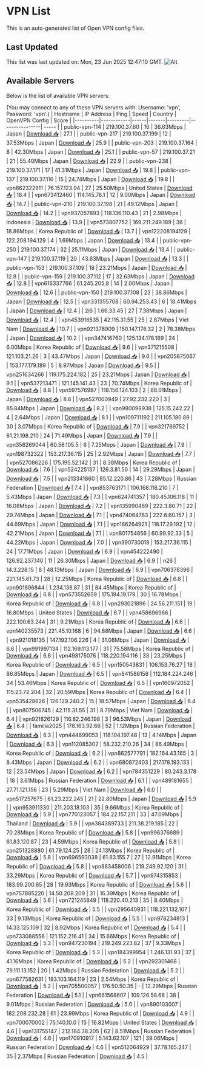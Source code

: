 # VPN List

This is an auto-generated list of Open VPN config files.

## Last Updated

This list was last updated on: Mon, 23 Jun 2025 12:47:10 GMT.
![Alt](https://repobeats.axiom.co/api/embed/186b98318ef1479477931607c1ad7d823f12451f.svg "Repobeats analytics image")

## Available Servers

Below is the list of available VPN servers:

(You may connect to any of these VPN servers with: Username: 'vpn', Password: 'vpn'.)
| Hostname | IP Address | Ping | Speed | Country | OpenVPN Config | Score |
|----------|------------|------|-------|---------|----------------| ----- |
| public-vpn-114 | 219.100.37.60 | 16 | 36.63Mbps | Japan | [Download 📥](./configs/server_0_JP.ovpn) | 27.1 |
| public-vpn-217 | 219.100.37.199 | 12 | 37.53Mbps | Japan | [Download 📥](./configs/server_1_JP.ovpn) | 25.9 |
| public-vpn-203 | 219.100.37.164 | 8 | 42.30Mbps | Japan | [Download 📥](./configs/server_2_JP.ovpn) | 25.1 |
| public-vpn-57 | 219.100.37.21 | 21 | 55.40Mbps | Japan | [Download 📥](./configs/server_3_JP.ovpn) | 22.9 |
| public-vpn-238 | 219.100.37.171 | 17 | 41.31Mbps | Japan | [Download 📥](./configs/server_4_JP.ovpn) | 19.8 |
| public-vpn-137 | 219.100.37.116 | 15 | 24.74Mbps | Japan | [Download 📥](./configs/server_5_JP.ovpn) | 19.8 |
| vpn862322911 | 76.157.123.94 | 27 | 25.50Mbps | United States | [Download 📥](./configs/server_6_US.ovpn) | 16.4 |
| vpn673412460 | 114.145.78.1 | 12 | 9.00Mbps | Japan | [Download 📥](./configs/server_7_JP.ovpn) | 14.7 |
| public-vpn-210 | 219.100.37.198 | 21 | 49.12Mbps | Japan | [Download 📥](./configs/server_8_JP.ovpn) | 14.2 |
| vpn937057893 | 118.136.110.43 | 21 | 2.98Mbps | Indonesia | [Download 📥](./configs/server_9_ID.ovpn) | 13.9 |
| vpn573807752 | 169.211.249.189 | 36 | 18.86Mbps | Korea Republic of | [Download 📥](./configs/server_10_KR.ovpn) | 13.7 |
| vpn122208194129 | 122.208.194.129 | 4 | 1.69Mbps | Japan | [Download 📥](./configs/server_11_JP.ovpn) | 13.4 |
| public-vpn-250 | 219.100.37.174 | 32 | 25.11Mbps | Japan | [Download 📥](./configs/server_12_JP.ovpn) | 13.4 |
| public-vpn-147 | 219.100.37.119 | 20 | 43.63Mbps | Japan | [Download 📥](./configs/server_13_JP.ovpn) | 13.3 |
| public-vpn-153 | 219.100.37.109 | 18 | 23.21Mbps | Japan | [Download 📥](./configs/server_14_JP.ovpn) | 12.8 |
| public-vpn-159 | 219.100.37.112 | 17 | 32.63Mbps | Japan | [Download 📥](./configs/server_15_JP.ovpn) | 12.8 |
| vpn616337766 | 61.245.205.8 | 14 | 2.00Mbps | Japan | [Download 📥](./configs/server_16_JP.ovpn) | 12.6 |
| public-vpn-150 | 219.100.37.108 | 23 | 38.86Mbps | Japan | [Download 📥](./configs/server_17_JP.ovpn) | 12.5 |
| vpn331355708 | 60.94.253.43 | 6 | 18.41Mbps | Japan | [Download 📥](./configs/server_18_JP.ovpn) | 12.4 |
| 2i6 | 1.66.33.45 | 27 | 7.38Mbps | Japan | [Download 📥](./configs/server_19_JP.ovpn) | 12.4 |
| vpn453916535 | 42.115.31.55 | 25 | 2.67Mbps | Viet Nam | [Download 📥](./configs/server_20_VN.ovpn) | 10.7 |
| vpn921378909 | 150.147.176.32 | 2 | 78.38Mbps | Japan | [Download 📥](./configs/server_21_JP.ovpn) | 10.2 |
| vpn347416760 | 125.134.178.169 | 24 | 6.00Mbps | Korea Republic of | [Download 📥](./configs/server_22_KR.ovpn) | 9.6 |
| vpn371215508 | 121.103.21.26 | 3 | 43.47Mbps | Japan | [Download 📥](./configs/server_23_JP.ovpn) | 9.6 |
| vpn205875067 | 153.177.179.189 | 5 | 8.97Mbps | Japan | [Download 📥](./configs/server_24_JP.ovpn) | 9.5 |
| vpn251634266 | 119.175.224.182 | 25 | 23.21Mbps | Japan | [Download 📥](./configs/server_25_JP.ovpn) | 9.1 |
| vpn537213471 | 121.145.141.43 | 23 | 70.74Mbps | Korea Republic of | [Download 📥](./configs/server_26_KR.ovpn) | 8.8 |
| vpn597576987 | 118.156.124.103 | 2 | 88.01Mbps | Japan | [Download 📥](./configs/server_27_JP.ovpn) | 8.6 |
| vpn527000949 | 27.92.232.220 | 3 | 85.84Mbps | Japan | [Download 📥](./configs/server_28_JP.ovpn) | 8.2 |
| vpn980098938 | 125.15.242.22 | 4 | 2.64Mbps | Japan | [Download 📥](./configs/server_29_JP.ovpn) | 8.1 |
| vpn109711192 | 211.105.180.89 | 30 | 3.07Mbps | Korea Republic of | [Download 📥](./configs/server_30_KR.ovpn) | 7.9 |
| vpn321769752 | 61.21.198.210 | 24 | 71.49Mbps | Japan | [Download 📥](./configs/server_31_JP.ovpn) | 7.9 |
| vpn356269044 | 60.56.105.5 | 6 | 7.25Mbps | Japan | [Download 📥](./configs/server_32_JP.ovpn) | 7.9 |
| vpn198732322 | 153.217.36.115 | 25 | 2.92Mbps | Japan | [Download 📥](./configs/server_33_JP.ovpn) | 7.7 |
| vpn527086226 | 175.195.52.142 | 31 | 8.38Mbps | Korea Republic of | [Download 📥](./configs/server_34_KR.ovpn) | 7.6 |
| vpn524225137 | 126.3.81.50 | 14 | 29.29Mbps | Japan | [Download 📥](./configs/server_35_JP.ovpn) | 7.5 |
| vpn213341860 | 85.12.220.86 | 43 | 7.28Mbps | Russian Federation | [Download 📥](./configs/server_36_RU.ovpn) | 7.4 |
| vpn853763171 | 106.168.118.210 | 7 | 5.43Mbps | Japan | [Download 📥](./configs/server_37_JP.ovpn) | 7.3 |
| vpn624741357 | 180.45.106.118 | 11 | 16.08Mbps | Japan | [Download 📥](./configs/server_38_JP.ovpn) | 7.2 |
| vpn135990469 | 222.3.80.71 | 22 | 29.74Mbps | Japan | [Download 📥](./configs/server_39_JP.ovpn) | 7.1 |
| vpn474064783 | 222.6.60.157 | 3 | 44.69Mbps | Japan | [Download 📥](./configs/server_40_JP.ovpn) | 7.1 |
| vpn186264921 | 118.17.29.192 | 12 | 42.21Mbps | Japan | [Download 📥](./configs/server_41_JP.ovpn) | 7.1 |
| vpn801754856 | 60.99.92.33 | 5 | 44.22Mbps | Japan | [Download 📥](./configs/server_42_JP.ovpn) | 7.0 |
| vpn390730018 | 153.217.36.115 | 24 | 17.71Mbps | Japan | [Download 📥](./configs/server_43_JP.ovpn) | 6.9 |
| vpn454222490 | 126.92.237.140 | 11 | 26.30Mbps | Japan | [Download 📥](./configs/server_44_JP.ovpn) | 6.9 |
| n26 | 14.3.228.15 | 8 | 48.13Mbps | Japan | [Download 📥](./configs/server_45_JP.ovpn) | 6.9 |
| vpn706378396 | 221.145.61.73 | 28 | 12.25Mbps | Korea Republic of | [Download 📥](./configs/server_46_KR.ovpn) | 6.8 |
| vpn901896844 | 1.234.138.87 | 31 | 84.45Mbps | Korea Republic of | [Download 📥](./configs/server_47_KR.ovpn) | 6.8 |
| vpn573552659 | 175.194.19.179 | 30 | 16.78Mbps | Korea Republic of | [Download 📥](./configs/server_48_KR.ovpn) | 6.8 |
| vpn293021896 | 24.56.211.151 | 19 | 16.80Mbps | United States | [Download 📥](./configs/server_49_US.ovpn) | 6.7 |
| vpn458696966 | 222.100.63.244 | 31 | 9.21Mbps | Korea Republic of | [Download 📥](./configs/server_50_KR.ovpn) | 6.6 |
| vpn140235573 | 221.45.10.168 | 6 | 94.88Mbps | Japan | [Download 📥](./configs/server_51_JP.ovpn) | 6.6 |
| vpn921018135 | 147.192.106.226 | 4 | 31.08Mbps | Japan | [Download 📥](./configs/server_52_JP.ovpn) | 6.6 |
| vpn991997134 | 112.169.113.177 | 31 | 75.58Mbps | Korea Republic of | [Download 📥](./configs/server_53_KR.ovpn) | 6.6 |
| vpn498175076 | 118.220.194.116 | 33 | 23.25Mbps | Korea Republic of | [Download 📥](./configs/server_54_KR.ovpn) | 6.5 |
| vpn150543831 | 106.153.76.27 | 18 | 86.85Mbps | Japan | [Download 📥](./configs/server_55_JP.ovpn) | 6.5 |
| vpn841586158 | 112.184.224.246 | 34 | 53.46Mbps | Korea Republic of | [Download 📥](./configs/server_56_KR.ovpn) | 6.5 |
| vpn160972052 | 115.23.72.204 | 32 | 20.59Mbps | Korea Republic of | [Download 📥](./configs/server_57_KR.ovpn) | 6.4 |
| vpn535428626 | 126.129.240.2 | 15 | 18.57Mbps | Japan | [Download 📥](./configs/server_58_JP.ovpn) | 6.4 |
| vpn807506745 | 42.115.31.55 | 31 | 8.79Mbps | Viet Nam | [Download 📥](./configs/server_59_VN.ovpn) | 6.4 |
| vpn921826129 | 116.82.246.198 | 3 | 96.53Mbps | Japan | [Download 📥](./configs/server_60_JP.ovpn) | 6.4 |
| familia2025 | 178.163.92.66 | 52 | 1.12Mbps | Russian Federation | [Download 📥](./configs/server_61_RU.ovpn) | 6.3 |
| vpn444699053 | 118.104.197.48 | 13 | 4.14Mbps | Japan | [Download 📥](./configs/server_62_JP.ovpn) | 6.3 |
| vpn112085302 | 58.232.210.26 | 34 | 86.49Mbps | Korea Republic of | [Download 📥](./configs/server_63_KR.ovpn) | 6.2 |
| vpn862577791 | 182.164.43.165 | 3 | 8.43Mbps | Japan | [Download 📥](./configs/server_64_JP.ovpn) | 6.2 |
| vpn680872403 | 217.178.193.133 | 12 | 23.54Mbps | Japan | [Download 📥](./configs/server_65_JP.ovpn) | 6.2 |
| vpn784351229 | 80.243.3.178 | 18 | 3.61Mbps | Russian Federation | [Download 📥](./configs/server_66_RU.ovpn) | 6.1 |
| vpn489181655 | 27.71.121.156 | 23 | 5.29Mbps | Viet Nam | [Download 📥](./configs/server_67_VN.ovpn) | 6.0 |
| vpn517257675 | 61.23.222.245 | 21 | 22.80Mbps | Japan | [Download 📥](./configs/server_68_JP.ovpn) | 5.9 |
| vpn953911330 | 211.203.18.103 | 35 | 9.66Mbps | Korea Republic of | [Download 📥](./configs/server_69_KR.ovpn) | 5.9 |
| vpn770123057 | 184.22.157.211 | 33 | 47.09Mbps | Thailand | [Download 📥](./configs/server_70_TH.ovpn) | 5.9 |
| vpn384389733 | 211.38.219.185 | 22 | 70.28Mbps | Korea Republic of | [Download 📥](./configs/server_71_KR.ovpn) | 5.8 |
| vpn996376689 | 61.83.120.87 | 23 | 4.59Mbps | Korea Republic of | [Download 📥](./configs/server_72_KR.ovpn) | 5.8 |
| vpn251328880 | 61.79.124.25 | 28 | 24.13Mbps | Korea Republic of | [Download 📥](./configs/server_73_KR.ovpn) | 5.8 |
| vpn696593038 | 61.83.155.7 | 27 | 12.91Mbps | Korea Republic of | [Download 📥](./configs/server_74_KR.ovpn) | 5.8 |
| vpn883458006 | 219.249.92.120 | 31 | 33.29Mbps | Korea Republic of | [Download 📥](./configs/server_75_KR.ovpn) | 5.7 |
| vpn974315853 | 183.99.200.65 | 28 | 19.93Mbps | Korea Republic of | [Download 📥](./configs/server_76_KR.ovpn) | 5.6 |
| vpn757885220 | 14.50.208.209 | 31 | 16.39Mbps | Korea Republic of | [Download 📥](./configs/server_77_KR.ovpn) | 5.6 |
| vpn721245849 | 118.220.40.213 | 35 | 8.40Mbps | Korea Republic of | [Download 📥](./configs/server_78_KR.ovpn) | 5.5 |
| vpn295640931 | 118.221.132.107 | 33 | 9.13Mbps | Korea Republic of | [Download 📥](./configs/server_79_KR.ovpn) | 5.5 |
| vpn978234813 | 14.33.125.109 | 32 | 8.92Mbps | Korea Republic of | [Download 📥](./configs/server_80_KR.ovpn) | 5.4 |
| vpn733088556 | 121.152.216.41 | 34 | 15.66Mbps | Korea Republic of | [Download 📥](./configs/server_81_KR.ovpn) | 5.3 |
| vpn947230194 | 219.249.223.82 | 37 | 9.33Mbps | Korea Republic of | [Download 📥](./configs/server_82_KR.ovpn) | 5.3 |
| vpn184399954 | 1.246.131.93 | 37 | 41.16Mbps | Korea Republic of | [Download 📥](./configs/server_83_KR.ovpn) | 5.2 |
| vpn292301468 | 79.111.13.152 | 20 | 1.42Mbps | Russian Federation | [Download 📥](./configs/server_84_RU.ovpn) | 5.2 |
| vpn677582631 | 183.103.164.119 | 23 | 2.54Mbps | Korea Republic of | [Download 📥](./configs/server_85_KR.ovpn) | 5.2 |
| vpn705500057 | 176.50.50.35 | - | 12.29Mbps | Russian Federation | [Download 📥](./configs/server_86_RU.ovpn) | 5.1 |
| vpn661568607 | 109.126.58.68 | 38 | 9.01Mbps | Russian Federation | [Download 📥](./configs/server_87_RU.ovpn) | 5.0 |
| vpn890103007 | 182.208.232.28 | 61 | 23.99Mbps | Korea Republic of | [Download 📥](./configs/server_88_KR.ovpn) | 4.9 |
| vpn700070002 | 75.140.10.0 | 15 | 16.82Mbps | United States | [Download 📥](./configs/server_89_US.ovpn) | 4.6 |
| vpn131755147 | 212.164.38.205 | 62 | 8.51Mbps | Russian Federation | [Download 📥](./configs/server_90_RU.ovpn) | 4.6 |
| vpn170910917 | 5.143.62.107 | 121 | 39.06Mbps | Russian Federation | [Download 📥](./configs/server_91_RU.ovpn) | 4.6 |
| vpn512064929 | 37.78.165.247 | 35 | 2.37Mbps | Russian Federation | [Download 📥](./configs/server_92_RU.ovpn) | 4.5 |
